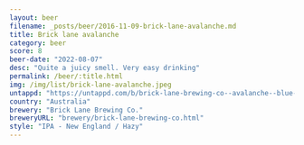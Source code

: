 ```yaml
---
layout: beer
filename: _posts/beer/2016-11-09-brick-lane-avalanche.md
title: Brick lane avalanche
category: beer
score: 8
beer-date: "2022-08-07"
desc: "Quite a juicy smell. Very easy drinking"
permalink: /beer/:title.html
img: /img/list/brick-lane-avalanche.jpeg
untappd: "https://untappd.com/b/brick-lane-brewing-co--avalanche--blue-release-/4423880"
country: "Australia"
brewery: "Brick Lane Brewing Co."
breweryURL: "brewery/brick-lane-brewing-co.html"
style: "IPA - New England / Hazy"
---
```

